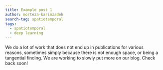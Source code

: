 ```yaml
---
title: Example post 1
author: morteza-karimzadeh
search-tag: spatiotemporal
tags:
  - spatiotemporal
  - deep learning
---
```


We do a lot of work that does not end up in publications for various reasons, sometimes simply because there is not enough space, or being a tangential finding. We are working to slowly put more on our blog. Check back soon! 